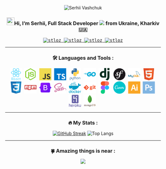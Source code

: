 <div align="center">
<img src="https://komarev.com/ghpvc/?username=Stloz&style=for-the-badge&color=007b1f&label=My+Profile+Views" alt="Serhii Vashchuk"/><br>
  
### <img src="https://raw.githubusercontent.com/zluvsand/zluvsand/master/wave.gif" height="25px" width="25px">Hi, I’m Serhii, Full Stack Developer <img src="https://media.giphy.com/media/WUlplcMpOCEmTGBtBW/giphy.gif" width="30"> from Ukraine, Kharkiv  :ukraine:


<p align="center">
<kbd>
<a href="https://t.me/maddad13" target="_blank">
  <img src="https://img.shields.io/badge/telegram-D14836?color=2CA5E0&style=for-the-badge&logo=telegram&logoColor=white" alt="stloz"/>
 </a>
 <a href="https://www.linkedin.com/in/stloz/" target="_blank">
  <img src="https://img.shields.io/badge/LinkedIn-0077B5?style=for-the-badge&logo=linkedin&logoColor=white" alt="stloz"/>
 </a>
  <a href="https://www.instagram.com/sergey.uarabey" target="_blank">
  <img src="https://img.shields.io/badge/Instagram-fe4164?style=for-the-badge&logo=instagram&logoColor=white" alt="stloz" />
 </a> 
  <a href="https://www.facebook.com/stloz.serg/" target="_blank">
  <img src="https://img.shields.io/badge/Facebook-20BEFF?&style=for-the-badge&logo=facebook&logoColor=white" alt="stloz"  />
  </a> 
</kbd>
</p>

---

### :hammer_and_wrench: Languages and Tools :
<div>
  <img src="https://github.com/devicons/devicon/blob/master/icons/react/react-original-wordmark.svg" title="React" alt="React" width="40" height="40"/>&nbsp;
  <img src="https://raw.githubusercontent.com/devicons/devicon/55609aa5bd817ff167afce0d965585c92040787a/icons/nodejs/nodejs-original.svg" title="NodeJS" **alt="NodeJS" width="40" height="40"/>&nbsp;
  <img src="https://github.com/devicons/devicon/blob/master/icons/javascript/javascript-original.svg" title="JavaScript" alt="JavaScript" width="40" height="40"/>&nbsp;
  <img src="https://github.com/devicons/devicon/blob/master/icons/typescript/typescript-original.svg" title="TypeScript" **alt="TypeScript" width="40" height="40"/>&nbsp;
  <img src="https://github.com/devicons/devicon/blob/master/icons/python/python-original-wordmark.svg" title="Pyton" **alt="Pyton" width="40" height="40"/>&nbsp;
  <img src="https://github.com/devicons/devicon/blob/master/icons/go/go-original-wordmark.svg" title="Go" **alt="Go" width="40" height="40"/>&nbsp;
  <img src="https://github.com/devicons/devicon/blob/master/icons/django/django-plain.svg" title="Django" **alt="Django" width="40" height="40"/>&nbsp;
  <img src="https://github.com/devicons/devicon/blob/master/icons/symfony/symfony-original.svg" title="Symfony" **alt="Symfony" width="40" height="40"/>&nbsp;
  <img src="https://github.com/devicons/devicon/blob/master/icons/mysql/mysql-original-wordmark.svg" title="MySQL" **alt="MySQL" width="40" height="40"/>&nbsp;
  <img src="https://github.com/devicons/devicon/blob/master/icons/html5/html5-original.svg" title="HTML5" alt="HTML" width="40" height="40"/>&nbsp;
  <img src="https://github.com/devicons/devicon/blob/master/icons/css3/css3-original.svg"  title="CSS3" alt="CSS" width="40" height="40"/>&nbsp;
  <img src="https://github.com/devicons/devicon/blob/master/icons/npm/npm-original-wordmark.svg" title="NPM" **alt="NPM" width="40" height="40"/>&nbsp;
  <img src="https://github.com/devicons/devicon/blob/master/icons/bootstrap/bootstrap-original.svg" title="Bootstrap" alt="Bootstrap" width="40" height="40"/>&nbsp;
  <img src="https://github.com/devicons/devicon/blob/master/icons/sass/sass-original.svg" title="Sass" **alt="Sass" width="40" height="40"/>&nbsp;
  <img src="https://github.com/devicons/devicon/blob/master/icons/docker/docker-plain-wordmark.svg" title="Docker" **alt="Docker" width="40" height="40"/>&nbsp;
  <img src="https://github.com/devicons/devicon/blob/master/icons/git/git-plain-wordmark.svg" title="Git" **alt="Git" width="40" height="40"/>&nbsp;
  <img src="https://github.com/devicons/devicon/blob/master/icons/figma/figma-original.svg" title="Figma" **alt="Figma" width="40" height="40"/>&nbsp;
  <img src="https://github.com/devicons/devicon/blob/master/icons/canva/canva-original.svg" title="Canva" **alt="Canva" width="40" height="40"/>&nbsp;
  <img src="https://github.com/devicons/devicon/blob/master/icons/illustrator/illustrator-plain.svg" title="Adobe Illustrator" **alt="Adobe Illustrator" width="40" height="40"/>&nbsp;
  <img src="https://github.com/devicons/devicon/blob/master/icons/photoshop/photoshop-plain.svg" title="Adobe Photoshop" **alt="Adobe Photoshop" width="40" height="40"/>&nbsp;
  <img src="https://github.com/devicons/devicon/blob/master/icons/heroku/heroku-plain-wordmark.svg" title="Heroku" **alt="Heroku" width="40" height="40"/>&nbsp;
  <img src="https://github.com/devicons/devicon/blob/master/icons/mongodb/mongodb-original-wordmark.svg" title="Mongodb" **alt="Mongodb" width="40" height="40"/>&nbsp;
</div>

---

### :fire: My Stats :
[![GitHub Streak](https://streak-stats.demolab.com?user=Stloz&theme=shadow-green&hide_border=true&border_radius=20&fire=FF2A00&ring=FF8700&sideNums=D2D2D2&background=0E1116)](https://git.io/streak-stats)
![Top Langs](https://github-readme-stats.vercel.app/api/top-langs/?username=Stloz&layout=compact&theme=shadow_green&hide_border=true&text_color=fff)

---
### :four_leaf_clover: Amazing things is near :
  <img src="https://media.giphy.com/media/v1.Y2lkPTc5MGI3NjExMTk3eThvdHNuM2RsZDYxOTJwY3J5NGxuZnh1bDMyd2Fub2Rvem1jMSZlcD12MV9pbnRlcm5hbF9naWZfYnlfaWQmY3Q9Zw/f3iwJFOVOwuy7K6FFw/giphy.gif" width="600"/>
</div>


<!---
Stloz/Stloz is a ✨ special ✨ repository because its `README.md` (this file) appears on your GitHub profile.
You can click the Preview link to take a look at your changes.
--->

